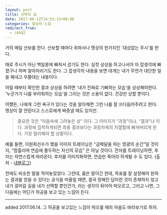 ```yaml
---
layout: post
title: 선택의 길
date: 2017-06-12T14:53:13+09:00
categories: 일상의-느낌
redirect_from:
  - /4492
---
```


거의 매일 산보를 한다. 산보할 때마다 위파사나 명상의 한가지인 '대상없는 주시'를 한다.

때로 주시가 아닌 백일몽에 빠져서 걷기도 한다. 실컷 상상을 하고나서야 아 잡생각에 빠졌구나 하며 알아차리기도 한다. 그 잡생각의 내용을 보면 대개는 내가 무언가 대단한 일을 해내고 우쭐대는 내용이다.

어릴 때부터 확인한 결과 상상을 하려면 '내가 진짜로 기뻐하는 모습'을 상상해야한다. '누군가가 나를 부러워하는 모습'을 그리는 것은 소용이 없다. 건강만 상할 뿐이다.

어쨌든, 나에게 그런 욕구가 있다는 것을 알아채면 그런 나를 잘 쓰다듬어주려고 한다. 명상이 잘 안된다고 스스로에게 짜증낼 때도 있지만.

> 중요한 것은 “마음속에 그려놓은 상” 이다. 그 이미지가 “과정”이냐, “결과”냐 이다. 과정에 집착하게되면 최종 결과보다는 과정자체의 치열함에 빠져버리게 된다. 가장 멀리해야 할 상황이다.

예를 들면, 이원희선수가 했을 이미지 트레이닝은 “금메달을 따는 영광의 순간”일 것이지, “땀흘리며 연습에 몰두하는 자신의 모습” 은 아닐 것이다. 전자를 트레이닝하면, 후자는 자연스럽게 따라온다. 후자를 이미지화하면, 연습만 죽어라 하게될 수 도 있다. (출처 - <a href="http://jinto.pe.kr/433">내블로그</a>)

전에도 비슷한 말을 적어놓았었다. 그런데, 옳은 말이긴 한데, 목표를 잘 설정해야 원하는 결과를 얻을 수 있다는 공식을 떠올릴 때면, 결국 정해진 답이란 것이 존재하지 않고 내가 걸어갈 길을 내가 선택할 뿐인건가, 라는 생각이 뒤이어 떠오르고, 그러고 나면, 그 다음에는 어딘가 허공을 보고 있는 느낌이 든다.

<hr />

added 2017.06.14. 그 허공을 보고있는 느낌이 떠오를 때의 마음도 바라보기로 하자.
